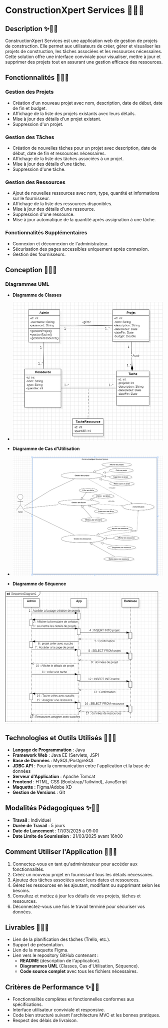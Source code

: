 # ConstructionXpert Services 🚧🚀✨

## Description ✨🚀🚧
ConstructionXpert Services est une application web de gestion de projets de construction. Elle permet aux utilisateurs de créer, gérer et visualiser les projets de construction, les tâches associées et les ressources nécessaires. Cette solution offre une interface conviviale pour visualiser, mettre à jour et supprimer des projets tout en assurant une gestion efficace des ressources.

## Fonctionnalités 🚀✨🚧

### Gestion des Projets
- Création d'un nouveau projet avec nom, description, date de début, date de fin et budget.
- Affichage de la liste des projets existants avec leurs détails.
- Mise à jour des détails d'un projet existant.
- Suppression d'un projet.

### Gestion des Tâches
- Création de nouvelles tâches pour un projet avec description, date de début, date de fin et ressources nécessaires.
- Affichage de la liste des tâches associées à un projet.
- Mise à jour des détails d'une tâche.
- Suppression d'une tâche.

### Gestion des Ressources
- Ajout de nouvelles ressources avec nom, type, quantité et informations sur le fournisseur.
- Affichage de la liste des ressources disponibles.
- Mise à jour des détails d'une ressource.
- Suppression d'une ressource.
- Mise à jour automatique de la quantité après assignation à une tâche.

### Fonctionnalités Supplémentaires
- Connexion et déconnexion de l'administrateur.
- Sécurisation des pages accessibles uniquement après connexion.
- Gestion des fournisseurs.

## Conception 🚧✨🚀

### Diagrammes UML
- **Diagramme de Classes**
- <img src="uml/1.png" alt="Class Diagram" width="500">

- **Diagramme de Cas d'Utilisation**
- <img src="uml/2.png" alt="Class Diagram" width="500">

- **Diagramme de Séquence**
<img src="uml/3.png" alt="Class Diagram" width="500">

## Technologies et Outils Utilisés 🚀🚧✨
- **Langage de Programmation** : Java
- **Framework Web** : Java EE (Servlets, JSP)
- **Base de Données** : MySQL/PostgreSQL
- **JDBC API** : Pour la communication entre l'application et la base de données
- **Serveur d'Application** : Apache Tomcat
- **Frontend** : HTML, CSS (Bootstrap/Tailwind), JavaScript
- **Maquette** : Figma/Adobe XD
- **Gestion de Versions** : Git

## Modalités Pédagogiques ✨🚧🚀
- **Travail** : Individuel
- **Durée de Travail** : 5 jours
- **Date de Lancement** : 17/03/2025 à 09:00
- **Date Limite de Soumission** : 21/03/2025 avant 16h00

## Comment Utiliser l'Application 🚧🚀✨
1. Connectez-vous en tant qu'administrateur pour accéder aux fonctionnalités.
2. Créez un nouveau projet en fournissant tous les détails nécessaires.
3. Ajoutez des tâches associées avec leurs dates et ressources.
4. Gérez les ressources en les ajoutant, modifiant ou supprimant selon les besoins.
5. Consultez et mettez à jour les détails de vos projets, tâches et ressources.
6. Déconnectez-vous une fois le travail terminé pour sécuriser vos données.

## Livrables 🚀✨🚧
- Lien de la planification des tâches (Trello, etc.).
- Support de présentation.
- Lien de la maquette Figma.
- Lien vers le repository GitHub contenant :
  - **README** (description de l'application).
  - **Diagrammes UML** (Classes, Cas d'Utilisation, Séquence).
  - **Code source complet** avec tous les fichiers nécessaires.

## Critères de Performance ✨🚧🚀
- Fonctionnalités complètes et fonctionnelles conformes aux spécifications.
- Interface utilisateur conviviale et responsive.
- Code bien structuré suivant l'architecture MVC et les bonnes pratiques.
- Respect des délais de livraison.
